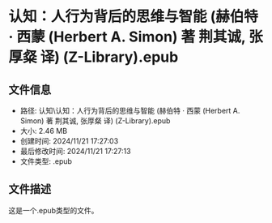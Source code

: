 ﻿# 认知：人行为背后的思维与智能 (赫伯特 · 西蒙 (Herbert A. Simon) 著  荆其诚, 张厚粲 译) (Z-Library).epub

## 文件信息
- 路径: 认知\认知：人行为背后的思维与智能 (赫伯特 · 西蒙 (Herbert A. Simon) 著  荆其诚, 张厚粲 译) (Z-Library).epub
- 大小: 2.46 MB
- 创建时间: 2024/11/21 17:27:03
- 最后修改时间: 2024/11/21 17:27:13
- 文件类型: .epub

## 文件描述
这是一个.epub类型的文件。

